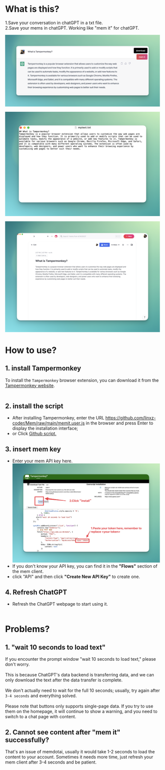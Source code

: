 # What is this?
1.Save your conversation in chatGPT in a txt file.  
2.Save your mems in chatGPT. Working like "mem it" for chatGPT.  

![chatGPT](https://raw.githubusercontent.com/linxz-coder/img-folder/main/memitforGPT.png)

![txt](https://raw.githubusercontent.com/linxz-coder/img-folder/main/txt.png)

![memit](https://raw.githubusercontent.com/linxz-coder/img-folder/main/mem%20it.png)

# How to use?

## **1. install Tampermonkey**  
To install the <code>Tampermonkey</code> browser extension, you can download it from the <a href="https://www.tampermonkey.net/" rel="nofollow">Tampermonkey website</a>.
<br><br>

## **2. install the script**
- After installing Tampermonkey, enter the URL https://github.com/linxz-coder/Mem/raw/main/memit.user.js in the browser and press Enter to display the installation interface;      
- or Click <a href="https://github.com/linxz-coder/Mem/raw/main/memit.user.js">Github script.</a>

## **3. insert mem key**
- Enter your mem API key here.
![script](https://raw.githubusercontent.com/linxz-coder/img-folder/main/install_script.png)
- If you don't know your API key, you can find it in the **"Flows"** section of the mem client.
- click "API" and then click **"Create New API Key"** to create one.

## **4. Refresh ChatGPT**
- Refresh the ChatGPT webpage to start using it.
<br><br>

# Problems?
## **1. "wait 10 seconds to load text"**
If you encounter the prompt window "wait 10 seconds to load text," please don't worry.   
<br>
This is because ChatGPT's data backend is transferring data, and we can only download the text after the data transfer is complete.  
<br>
We don't actually need to wait for the full 10 seconds; usually, try again after <code>3-4 seconds</code> and everything solved.  
<br>
Please note that buttons only supports single-page data. If you try to use them on the homepage, it will continue to show a warning, and you need to switch to a chat page with content.

## **2. Cannot see content after "mem it" successfully?**
That's an issue of memdotai, usually it would take 1-2 seconds to load the content to your account. Sometimes it needs more time, just refresh your mem client after 3-4 seconds and be patient.
